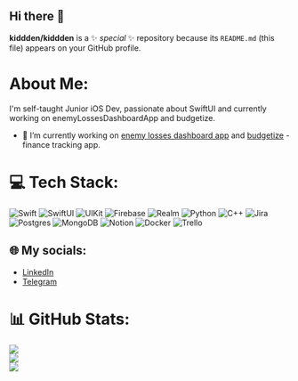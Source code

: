 
## Hi there 👋

**kiddden/kiddden** is a ✨ _special_ ✨ repository because its `README.md` (this file) appears on your GitHub profile.

# About Me:
I'm self-taught Junior iOS Dev, passionate about SwiftUI and currently working on enemyLossesDashboardApp and budgetize.<br>
- 🔭 I’m currently working on [enemy losses dashboard app](https://github.com/kiddden/enemyLossesDashboardApp) and [budgetize](https://github.com/Tripple-K/budgetize) - finance tracking app.

# 💻 Tech Stack:
![Swift](https://img.shields.io/badge/Swift-F54A2A?style=flat&logo=swift&logoColor=white) ![SwiftUI](https://img.shields.io/badge/SwiftUI-F54A2A?style=flat&logo=swift&logoColor=white) ![UIKit](https://img.shields.io/badge/UIKit-F54A2A?style=flat&logo=swift&logoColor=white) ![Firebase](https://img.shields.io/badge/firebase-%23039BE5.svg?style=flat&logo=firebase) ![Realm](https://img.shields.io/badge/Realm-39477F?style=flat&logo=realm&logoColor=white) ![Python](https://img.shields.io/badge/python-3670A0?style=flat&logo=python&logoColor=ffdd54) ![C++](https://img.shields.io/badge/c++-%2300599C.svg?style=flat&logo=c%2B%2B&logoColor=white) ![Jira](https://img.shields.io/badge/jira-%230A0FFF.svg?style=flat&logo=jira&logoColor=white)  ![Postgres](https://img.shields.io/badge/postgres-%23316192.svg?style=flat&logo=postgresql&logoColor=white)  ![MongoDB](https://img.shields.io/badge/MongoDB-%234ea94b.svg?style=flat&logo=mongodb&logoColor=white)  ![Notion](https://img.shields.io/badge/Notion-%23000000.svg?style=flat&logo=notion&logoColor=white) ![Docker](https://img.shields.io/badge/docker-%230db7ed.svg?style=flat&logo=docker&logoColor=white) ![Trello](https://img.shields.io/badge/Trello-%23026AA7.svg?style=flat&logo=Trello&logoColor=white)

## 🌐 My socials:
- [LinkedIn](https://www.linkedin.com/in/eugene-nedaikasha-10b77023b/)
- [Telegram](https://t.me/kidden)

# 📊 GitHub Stats:
![](https://github-readme-stats.vercel.app/api?username=kiddden&theme=tokyonight&hide_border=true&include_all_commits=false&count_private=true)<br/>
![](https://github-readme-streak-stats.herokuapp.com/?user=kiddden&theme=tokyonight&hide_border=true)<br/>
![](https://github-readme-stats.vercel.app/api/top-langs/?username=kiddden&theme=tokyonight&hide_border=true&include_all_commits=false&count_private=true&layout=compact)




